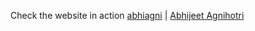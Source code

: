 Check the website in action [abhiagni](https://[clancy.netlify.app/](https://abhiagni.com/)) |
[Abhijeet Agnihotri](https://github.com/abhiagni11/)
